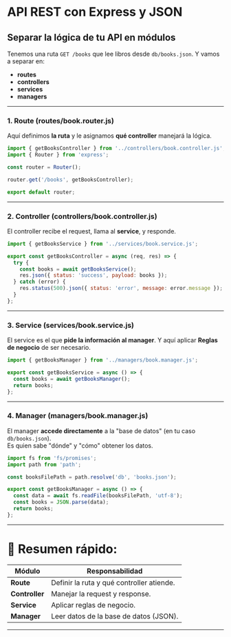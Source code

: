 # API REST con Express y JSON

## Separar la lógica de tu API en módulos

Tenemos una ruta `GET /books` que lee libros desde `db/books.json`. Y vamos a separar en:
- **routes**
- **controllers**
- **services**
- **managers**

---

### 1. **Route (routes/book.router.js)**

Aquí definimos **la ruta** y le asignamos **qué controller** manejará la lógica.

```javascript
import { getBooksController } from '../controllers/book.controller.js';
import { Router } from 'express';

const router = Router();

router.get('/books', getBooksController);

export default router;
```

---

### 2. **Controller (controllers/book.controller.js)**

El controller recibe el request, llama al **service**, y responde.

```javascript
import { getBooksService } from '../services/book.service.js';

export const getBooksController = async (req, res) => {
  try {
    const books = await getBooksService();
    res.json({ status: 'success', payload: books });
  } catch (error) {
    res.status(500).json({ status: 'error', message: error.message });
  }
};
```

---

### 3. **Service (services/book.service.js)**

El service es el que **pide la información al manager**. Y aquí aplicar **Reglas de negocio** de ser necesario.

```javascript
import { getBooksManager } from '../managers/book.manager.js';

export const getBooksService = async () => {
  const books = await getBooksManager();
  return books;
};
```

---

### 4. **Manager (managers/book.manager.js)**

El manager **accede directamente** a la "base de datos" (en tu caso `db/books.json`).  
Es quien sabe "dónde" y "cómo" obtener los datos.

```javascript
import fs from 'fs/promises';
import path from 'path';

const booksFilePath = path.resolve('db', 'books.json');

export const getBooksManager = async () => {
  const data = await fs.readFile(booksFilePath, 'utf-8');
  const books = JSON.parse(data);
  return books;
};
```

---

# 🎯 Resumen rápido:

| Módulo        | Responsabilidad                           |
|---------------|--------------------------------------------|
| **Route**     | Definir la ruta y qué controller atiende.  |
| **Controller**| Manejar la request y response.             |
| **Service**   | Aplicar reglas de negocio.                 |
| **Manager**   | Leer datos de la base de datos (JSON).      |

---